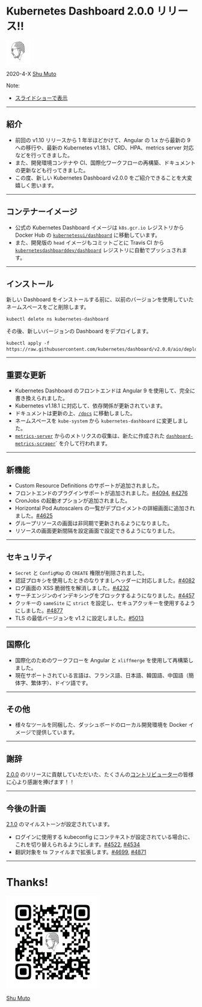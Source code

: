 Kubernetes Dashboard 2.0.0 リリース!!
=====================================

![Shu Muto](/img/ShuMuto2020-64.png)

2020-4-X [Shu Muto](https://shu-mutou.github.io)

Note:
* [スライドショーで表示](https://shu-mutou.github.io/slideshow.html?md=/slides/kd200ja.md&title=Slideshow&theme=https://shu-mutou.github.io/revealjs-custom-jp.css)

---

## 紹介

* 前回の v1.10 リリースから 1 年半ほどかけて、Angular の 1.x から最新の 9 への移行や、最新の Kubernetes v1.18.1、CRD、HPA、metrics server 対応などを行ってきました。
* また、開発環境コンテナや CI、国際化ワークフローの再構築、ドキュメントの更新なども行ってきました。
* この度、新しい Kubernetes Dashboard v2.0.0 をご紹介できることを大変嬉しく思います。

---

## コンテナーイメージ

* 公式の Kubernetes Dashboard イメージは `k8s.gcr.io` レジストリから Docker Hub の [`kubernetesui/dashboard`](https://hub.docker.com/r/kubernetesui/dashboard) に移動しています。
* また、開発版の `head` イメージもコミットごとに Travis CI から [`kubernetesdashboarddev/dashboard`](https://hub.docker.com/r/kubernetesdashboarddev/dashboard) レジストリに自動でプッシュされます。

---

## インストール

新しい Dashboard をインストールする前に、以前のバージョンを使用していたネームスペースをごと削除します。
```
kubectl delete ns kubernetes-dashboard
```
その後、新しいバージョンの Dashboard をデプロイします。
```
kubectl apply -f https://raw.githubusercontent.com/kubernetes/dashboard/v2.0.0/aio/deploy/recommended.yaml
```

---

## 重要な更新

* Kubernetes Dashboard のフロントエンドは Angular 9 を使用して、完全に書き換えられました。
* Kubernetes v1.18.1 に対応して、依存関係が更新されています。
* ドキュメントは更新の上、[`/docs`](https://github.com/kubernetes/dashboard/tree/master/docs) に移動しました。
* ネームスペースを `kube-system` から `kubernetes-dashboard` に変更しました。
* [`metrics-server`](https://github.com/kubernetes-incubator/metrics-server) からのメトリクスの収集は、新たに作成された [`dashboard-metrics-scraper`](https://github.com/kubernetes-sigs/dashboard-metrics-scraper)` を介して行われます。

---

## 新機能

* Custom Resource Definitions のサポートが追加されました。
* フロントエンドのプラグインサポートが追加されました。[#4094](https://github.com/kubernetes/dashboard/pull/4094), [#4276](https://github.com/kubernetes/dashboard/pull/4276)
* CronJobs の起動オプションが追加されました。
* Horizontal Pod Autoscalers の一覧がデプロイメントの詳細画面に追加されました。[#4625](https://github.com/kubernetes/dashboard/pull/4625)
* グループリソースの画面は非同期で更新されるようになりました。
* リソースの画面更新間隔を設定画面で設定できるようになりました。

---

## セキュリティ

* `Secret` と `ConfigMap` の `CREATE` 権限が削除されました。
* 認証プロキシを使用したときのなりすましヘッダーに対応しました。[#4082](https://github.com/kubernetes/dashboard/pull/4082)
* ログ画面の XSS 脆弱性を解消しました。[#4232](https://github.com/kubernetes/dashboard/pull/4232)
* サーチエンジンのインデキシングをブロックするようになりました。[#4457](https://github.com/kubernetes/dashboard/pull/4457)
* クッキーの `sameSite` に `strict` を設定し、セキュアクッキーを使用するようにしました。[#4877](https://github.com/kubernetes/dashboard/pull/4877)
* TLS の最低バージョンを v1.2 に設定しました。[#5013](https://github.com/kubernetes/dashboard/pull/5013)

---

## 国際化

* 国際化のためのワークフローを Angular と `xliffmerge` を使用して再構築しました。
* 現在サポートされている言語は、フランス語、日本語、韓国語、中国語（簡体字、繁体字）、ドイツ語です。

---

## その他

* 様々なツールを同梱した、ダッシュボードのローカル開発環境を Docker イメージで提供しています。

---

## 謝辞

[2.0.0](https://github.com/kubernetes/dashboard/releases/tag/v2.0.0) のリリースに貢献していただいた、たくさんの[コントリビューター](https://github.com/kubernetes/dashboard/graphs/contributors?from=2018-12-22&to=2020-04-07&type=c)の皆様に心より感謝を捧げます！！

---

## 今後の計画

[2.1.0](https://github.com/kubernetes/dashboard/milestone/2) のマイルストーンが設定されています。
* ログインに使用する kubeconfig にコンテキストが設定されている場合に、これを切り替えられるようにします。[#4522](https://github.com/kubernetes/dashboard/issues/4522), [#4534](https://github.com/kubernetes/dashboard/pull/4534)
* 翻訳対象を ts ファイルまで拡張します。[#4699](https://github.com/kubernetes/dashboard/issues/4699), [#4871](https://github.com/kubernetes/dashboard/issues/4871)

---

# Thanks!

![Shu Muto](/img/QR_shu-mutou.github.io_icon.png)

[Shu Muto](https://shu-mutou.github.io)
